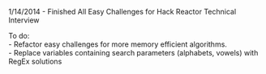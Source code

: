 1/14/2014	- Finished All Easy Challenges for Hack Reactor Technical Interview

To do:   
	- Refactor easy challenges for more memory efficient algorithms.  
	- Replace variables containing search parameters (alphabets, vowels) with RegEx solutions